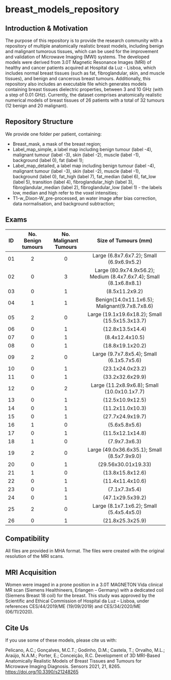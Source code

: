 # breast_models_repository

## Introduction & Motivation ##
The purpose of this repository is to provide the research community with a repository of multiple anatomically realistic breast models, including benign and malignant tumorous tissues, which can be used for the improvement and validation of Microwave Imaging (MWI) systems. The developed models were derived from 3.0T Magnetic Resonance Images (MRI) of healthy and cancer patients acquired at Hospital da Luz - Lisboa, which includes normal breast tissues (such as fat, fibroglandular, skin, and muscle tissues), and benign and cancerous breast tumours. Additionally, this repository also includes an executable file which generates models containing breast tissues dielectric properties, between 3 and 10 GHz (with a step of 0.01 GHz).
Currently, the dataset comprises anatomically realistic numerical models of breast tissues of 26 patients with a total of 32 tumours (12 benign and 20 malignant).

## Repository Structure ##
We provide one folder per patient, containing:
- Breast_mask, a mask of the breast region;
- Label_map_simple, a label map including benign tumour (label -4), malignant tumour (label -3), skin (label -2), muscle (label -1), background (label 0), fat (label 1);
- Label_map_detailed, a label map including benign tumour (label -4), malignant tumour (label -3), skin (label -2), muscle (label -1), background (label 0), fat_high (label 7), fat_median (label 6), fat_low (label 5), transition (label 4), fibroglandular_high (label 3), fibroglandular_median (label 2), fibroglandular_low (label 1) - the labels low, median and high refer to the voxel intensities;
- T1-w_Dixon-W_pre-processed, an water image after bias correction, data normalisation, and background subtraction;


## Exams ##
| ID | No. Benign tumours | No. Malignant Tumours | Size of Tumours (mm) |
|:--:|:------------------:|:---------------------:|:--------------------:|
| 01 |         2          |           0           |Large (6.8x7.6x7.2); Small (6.9x6.9x5.2)|
| 02 |         0          |           3           |Large (80.9x74.9x56.2); Medium (8.4x7.6x7.4); Small (8.1x6.8x8.1)|
| 03 |         0          |           1           | (8.5x11.2x9.2)       |
| 04 |         1          |           1           |Benign(14.0x11.1x6.5); Malignant(9.7x8.7x8.6)|
| 05 |         2          |           0           |Large (19.1x19.6x18.2); Small (15.5x15.3x13.7)|
| 06 |         0          |           1           |(12.8x13.5x14.4)      |
| 07 |         0          |           1           |(8.4x12.4x10.5)       |
| 08 |         0          |           1           |(18.8x19.1x20.2)      |
| 09 |         2          |           0           |Large (9.7x7.8x5.4); Small (6.1x5.7x5.6)|
| 10 |         0          |           1           |(23.1x24.0x23.2)      |
| 11 |         0          |           1           |(33.2x32.6x29.9)      |
| 12 |         0          |           2           |Large (11.2x8.9x6.8); Small (10.0x10.1x7.7)|
| 13 |         0          |           1           | (12.5x10.9x12.5)     |
| 14 |         0          |           1           |(11.2x11.0x10.3)      |
| 15 |         0          |           1           |  (27.7x24.9x19.7)    |
| 16 |         1          |           0           |    (5.6x5.8x5.6)     |
| 17 |         0          |           1           |  (11.5x12.1x14.8)    |
| 18 |         1          |           0           |  (7.9x7.3x6.3)       |
| 19 |         2          |           0           |Large (49.0x36.6x35.1); Small (8.5x7.9x9.0)|
| 20 |         0          |           1           | (29.56x30.01x19.33)  |
| 21 |         1          |           0           |  (13.8x15.8x12.6)    |
| 22 |         0          |           1           |    (11.4x11.4x10.6)  |
| 23 |         0          |           1           | (7.1x7.3x5.4)        |
| 24 |         0          |           1           |  (47.1x29.5x39.2)    |
| 25 |         2          |           0           |Large (8.1x7.1x6.2); Small (5.4x5.4x5.0)|
| 26 |         0          |           1           | (21.8x25.3x25.9)     |

## Compatibility ##
All files are provided in MHA format. The files were created with the original resolution of the MRI scans.

## MRI Acquisition ##
Women were imaged in a prone position in a 3.0T MAGNETON Vida clinical MR scan (Siemens Healthineers, Erlangen – Germany) with a dedicated coil (Siemens Breast 18 coil) for the breast. This study was approved by the Scientific and Ethical Commission of Hospital da Luz – Lisboa, under references CES/44/2019/ME (19/09/2019) and CES/34/2020/ME (06/11/2020).

## Cite Us ##
If you use some of these models, please cite us with:

Pelicano, A.C.; Gonçalves, M.C.T.; Godinho, D.M.; Castela, T.; Orvalho, M.L.; Araújo, N.A.M.; Porter, E.; Conceição, R.C. Development of 3D MRI-Based Anatomically Realistic Models of Breast Tissues and Tumours for Microwave Imaging Diagnosis. Sensors 2021, 21, 8265. https://doi.org/10.3390/s21248265

